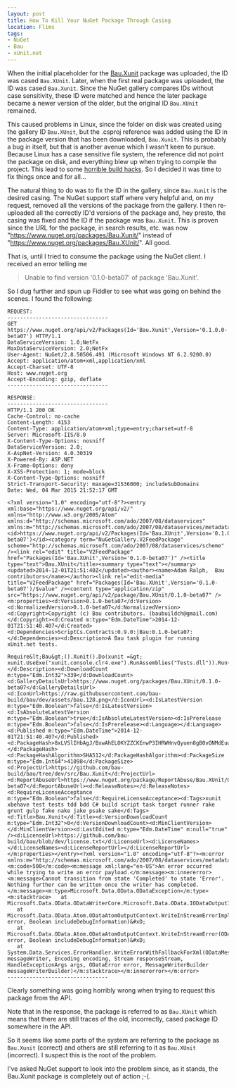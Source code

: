```yaml
---
layout: post
title: How To Kill Your NuGet Package Through Casing
location: Flims
tags:
- NuGet
- Bau
- xUnit.net
---
```


When the initial placeholder for the [Bau.Xunit](https://www.nuget.org/packages/Bau.Xunit/) package was uploaded, the ID was cased `Bau.XUnit`. Later, when the first real package was uploaded, the ID was cased `Bau.Xunit`. Since the NuGet gallery compares IDs without case sensitivity, these ID were matched and hence the later package became a newer version of the older, but the original ID `Bau.XUnit` remained.

This caused problems in Linux, since the folder on disk was created using the gallery ID `Bau.XUnit`, but the .csproj reference was added using the ID in the package version that has been downloaded, `Bau.Xunit`. This is probably a bug in itself, but that is another avenue which I wasn't keen to pursue. Because Linux has a case sensitive file system, the reference did not point the package on disk, and everything blew up when trying to compile the project. This lead to some [horrible build hacks](https://github.com/bau-build/bau/blob/780bb643bd8ec16aab1daa7cc3f1add31084ef3f/bau.sh#L22-L26). So I decided it was time to fix things once and for all...

<!--excerpt-->

The natural thing to do was to fix the ID in the gallery, since `Bau.Xunit` is the desired casing. The NuGet support staff where very helpful and, on my request, removed all the versions of the package from the gallery. I then re-uploaded all the correctly ID'd versions of the package and, hey presto, the casing was fixed and the ID if the package was `Bau.Xunit`. This is proven since the URL for the package, in search results, etc. was now "https://www.nuget.org/packages/Bau.Xunit/" instead of "https://www.nuget.org/packages/Bau.XUnit/". All good.

That is, until I tried to consume the package using the NuGet client. I received an error telling me

> Unable to find version '0.1.0-beta07' of package 'Bau.Xunit'.

So I dug further and spun up Fiddler to see what was going on behind the scenes. I found the following:

    REQUEST:
    --------------------------------
    GET https://www.nuget.org/api/v2/Packages(Id='Bau.Xunit',Version='0.1.0.0-beta07') HTTP/1.1
    DataServiceVersion: 1.0;NetFx
    MaxDataServiceVersion: 2.0;NetFx
    User-Agent: NuGet/2.8.50506.491 (Microsoft Windows NT 6.2.9200.0)
    Accept: application/atom+xml,application/xml
    Accept-Charset: UTF-8
    Host: www.nuget.org
    Accept-Encoding: gzip, deflate
    --------------------------------

    RESPONSE:
    --------------------------------
    HTTP/1.1 200 OK
    Cache-Control: no-cache
    Content-Length: 4153
    Content-Type: application/atom+xml;type=entry;charset=utf-8
    Server: Microsoft-IIS/8.0
    X-Content-Type-Options: nosniff
    DataServiceVersion: 2.0;
    X-AspNet-Version: 4.0.30319
    X-Powered-By: ASP.NET
    X-Frame-Options: deny
    X-XSS-Protection: 1; mode=block
    X-Content-Type-Options: nosniff
    Strict-Transport-Security: maxage=31536000; includeSubDomains
    Date: Wed, 04 Mar 2015 21:52:17 GMT

    <?xml version="1.0" encoding="utf-8"?><entry xml:base="https://www.nuget.org/api/v2/" xmlns="http://www.w3.org/2005/Atom" xmlns:d="http://schemas.microsoft.com/ado/2007/08/dataservices" xmlns:m="http://schemas.microsoft.com/ado/2007/08/dataservices/metadata"><id>https://www.nuget.org/api/v2/Packages(Id='Bau.XUnit',Version='0.1.0-beta07')</id><category term="NuGetGallery.V2FeedPackage" scheme="http://schemas.microsoft.com/ado/2007/08/dataservices/scheme" /><link rel="edit" title="V2FeedPackage" href="Packages(Id='Bau.XUnit',Version='0.1.0-beta07')" /><title type="text">Bau.XUnit</title><summary type="text"></summary><updated>2014-12-01T21:51:40Z</updated><author><name>Adam Ralph,  Bau contributors</name></author><link rel="edit-media" title="V2FeedPackage" href="Packages(Id='Bau.XUnit',Version='0.1.0-beta07')/$value" /><content type="application/zip" src="https://www.nuget.org/api/v2/package/Bau.XUnit/0.1.0-beta07" /><m:properties><d:Version>0.1.0-beta07</d:Version><d:NormalizedVersion>0.1.0-beta07</d:NormalizedVersion><d:Copyright>Copyright (c) Bau contributors. (baubuildch@gmail.com)</d:Copyright><d:Created m:type="Edm.DateTime">2014-12-01T21:51:40.407</d:Created><d:Dependencies>ScriptCs.Contracts:0.9.0:|Bau:0.1.0-beta07:</d:Dependencies><d:Description>A Bau task plugin for running xUnit.net tests.

    Require&lt;Bau&gt;().Xunit().Do(xunit =&gt; xunit.UseExe("xunit.console.clr4.exe").RunAssemblies("Tests.dll")).Run();</d:Description><d:DownloadCount m:type="Edm.Int32">339</d:DownloadCount><d:GalleryDetailsUrl>https://www.nuget.org/packages/Bau.XUnit/0.1.0-beta07</d:GalleryDetailsUrl><d:IconUrl>https://raw.githubusercontent.com/bau-build/bau/dev/assets/bau.128.png</d:IconUrl><d:IsLatestVersion m:type="Edm.Boolean">false</d:IsLatestVersion><d:IsAbsoluteLatestVersion m:type="Edm.Boolean">true</d:IsAbsoluteLatestVersion><d:IsPrerelease m:type="Edm.Boolean">false</d:IsPrerelease><d:Language></d:Language><d:Published m:type="Edm.DateTime">2014-12-01T21:51:40.407</d:Published><d:PackageHash>8xLVSlIHbAgJ/BxwAhELOKYZZCKEnwP3IHRWHnvQyuen8gB0vONMdEuuuUoxfwhir6mK5dSPtst3baua3oARqA==</d:PackageHash><d:PackageHashAlgorithm>SHA512</d:PackageHashAlgorithm><d:PackageSize m:type="Edm.Int64">41098</d:PackageSize><d:ProjectUrl>https://github.com/bau-build/bau/tree/dev/src/Bau.Xunit</d:ProjectUrl><d:ReportAbuseUrl>https://www.nuget.org/package/ReportAbuse/Bau.XUnit/0.1.0-beta07</d:ReportAbuseUrl><d:ReleaseNotes></d:ReleaseNotes><d:RequireLicenseAcceptance m:type="Edm.Boolean">false</d:RequireLicenseAcceptance><d:Tags>xunit xbehave test tests tdd bdd C# build script task target runner rake grunt gulp fake nake jake psake sake</d:Tags><d:Title>Bau.Xunit</d:Title><d:VersionDownloadCount m:type="Edm.Int32">0</d:VersionDownloadCount><d:MinClientVersion></d:MinClientVersion><d:LastEdited m:type="Edm.DateTime" m:null="true" /><d:LicenseUrl>https://github.com/bau-build/bau/blob/dev/license.txt</d:LicenseUrl><d:LicenseNames></d:LicenseNames><d:LicenseReportUrl></d:LicenseReportUrl></m:properties></entry><?xml version="1.0" encoding="utf-8"?><m:error xmlns:m="http://schemas.microsoft.com/ado/2007/08/dataservices/metadata"><m:code>500</m:code><m:message xml:lang="en-US">An error occurred while trying to write an error payload.</m:message><m:innererror><m:message>Cannot transition from state 'Completed' to state 'Error'. Nothing further can be written once the writer has completed.</m:message><m:type>Microsoft.Data.OData.ODataException</m:type><m:stacktrace>   at Microsoft.Data.OData.ODataWriterCore.Microsoft.Data.OData.IODataOutputInStreamErrorListener.OnInStreamError()&#xD;
       at Microsoft.Data.OData.Atom.ODataAtomOutputContext.WriteInStreamErrorImplementation(ODataError error, Boolean includeDebugInformation)&#xD;
       at Microsoft.Data.OData.Atom.ODataAtomOutputContext.WriteInStreamError(ODataError error, Boolean includeDebugInformation)&#xD;
       at System.Data.Services.ErrorHandler.WriteErrorWithFallbackForXml(ODataMessageWriter messageWriter, Encoding encoding, Stream responseStream, HandleExceptionArgs args, ODataError error, MessageWriterBuilder messageWriterBuilder)</m:stacktrace></m:innererror></m:error>
    --------------------------------


Clearly something was going horribly wrong when trying to request this package from the API.

Note that in the response, the package is referred to as `Bau.XUnit` which means that there are still traces of the old, incorrectly, cased package ID somewhere in the API.

So it seems like some parts of the system are referring to the package as `Bau.Xunit` (correct) and others are still referring to it as `Bau.XUnit` (incorrect). I suspect this is the root of the problem.

I've asked NuGet support to look into the problem since, as it stands, the Bau.Xunit package is completely out of action ;-(.
